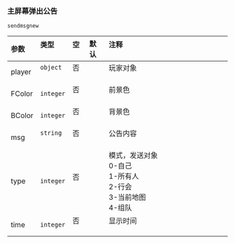 ### 主屏幕弹出公告
`sendmsgnew`

| 参数   | 类型      | 空   | 默认 | 注释                                                                   |
| :----- | :-------- | :--- | :--- | :--------------------------------------------------------------------- |
| player | `object`  | 否   |      | 玩家对象                                                               |
| FColor | `integer` | 否   |      | 前景色                                                                 |
| BColor | `integer` | 否   |      | 背景色                                                                 |
| msg    | `string`  | 否   |      | 公告内容                                                               |
| type   | `integer` | 否   |      | 模式，发送对象<br />0-自己<br />1-所有人<br />2-行会<br />3-当前地图<br />4-组队 |
| time   | `integer` | 否   |      | 显示时间                                                               |

